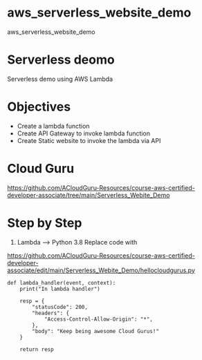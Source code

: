 # aws_serverless_website_demo
aws_serverless_website_demo


# Serverless deomo
Serverless demo using AWS Lambda


# Objectives
- Create a lambda function
- Create API Gateway to invoke lambda function
- Create Static website to invoke the lambda via API


# Cloud Guru

https://github.com/ACloudGuru-Resources/course-aws-certified-developer-associate/tree/main/Serverless_Webite_Demo


# Step by Step

1) Lambda  -->  Python 3.8 
    Replace code with

https://github.com/ACloudGuru-Resources/course-aws-certified-developer-associate/edit/main/Serverless_Webite_Demo/hellocloudgurus.py

```
def lambda_handler(event, context):
    print("In lambda handler")
    
    resp = {
        "statusCode": 200,
        "headers": {
            "Access-Control-Allow-Origin": "*",
        },
        "body": "Keep being awesome Cloud Gurus!"
    }
    
    return resp
```
